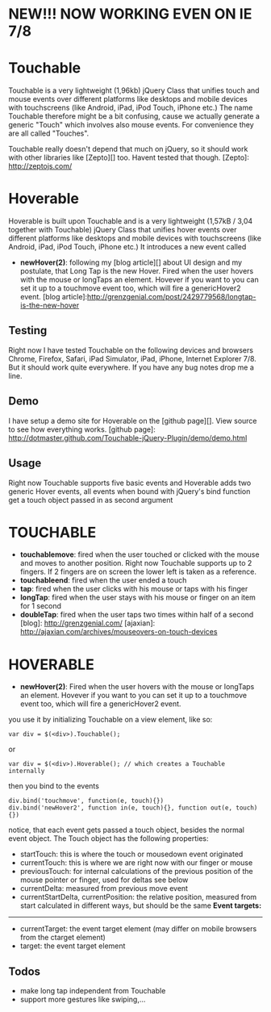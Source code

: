 # NEW!!! NOW WORKING EVEN ON IE 7/8 #

# Touchable #

Touchable is a very lightweight (1,96kb) jQuery Class that unifies touch and mouse events over different platforms like desktops and mobile devices with touchscreens (like Android, iPad, iPod Touch, iPhone etc.)
The name Touchable therefore might be a bit confusing, cause we actually generate a generic "Touch" which involves also mouse events. For convenience they are all called "Touches".

Touchable really doesn't depend that much on jQuery, so it should work with other libraries like [Zepto][] too. Havent tested that though.
[Zepto]: http://zeptojs.com/

# Hoverable #

Hoverable is built upon Touchable and is a very lightweight (1,57kB / 3,04 together with Touchable) jQuery Class that unifies hover events over different platforms like desktops and mobile devices with touchscreens (like Android, iPad, iPod Touch, iPhone etc.)
It introduces a new event called 

* **newHover(2)**: following my [blog article][] about UI design and my postulate, that Long Tap is the new Hover. Fired when the user hovers with the mouse or longTaps an element. Hovever if you want to you can set it up to a touchmove event too, which will fire a genericHover2 event.
[blog article]:http://grenzgenial.com/post/2429779568/longtap-is-the-new-hover

## Testing ##
Right now I have tested Touchable on the following devices and browsers Chrome, Firefox, Safari, iPad Simulator, iPad, iPhone, Internet Explorer 7/8. But it should work quite everywhere. If you have any bug notes drop me a line.

## Demo ##
I have setup a demo site for Hoverable on the [github page][]. View source to see how everything works.
[github page]: http://dotmaster.github.com/Touchable-jQuery-Plugin/demo/demo.html

## Usage ##

Right now Touchable supports five basic events and Hoverable adds two generic Hover events, all events when bound with jQuery's bind function get a touch object passed in as second argument

TOUCHABLE
==========
* **touchablemove**: fired when the user touched or clicked with the mouse and moves to another position. Right now Touchable supports up to 2 fingers. If 2 fingers are on screen the lower left is taken as a reference.
* **touchableend**: fired when the user ended a touch
* **tap**: fired when the user clicks with his mouse or taps with his finger
* **longTap**: fired when the user stays with his mouse or finger on an item for 1 second
* **doubleTap**: fired when the user taps two times within half of a second
[blog]: http://grenzgenial.com/
[ajaxian]: http://ajaxian.com/archives/mouseovers-on-touch-devices

HOVERABLE
==========
* **newHover(2)**: Fired when the user hovers with the mouse or longTaps an element. Hovever if you want to you can set it up to a touchmove event too, which will fire a genericHover2 event.


you use it by initializing Touchable on a view element, like so:

    var div = $(<div>).Touchable();

or

    var div = $(<div>).Hoverable(); // which creates a Touchable internally
    
then you bind to the events

    div.bind('touchmove', function(e, touch){})
    div.bind('newHover2', function in(e, touch){}, function out(e, touch){})
    
notice, that each event gets passed a touch object, besides the normal event object. The Touch object has the following properties: 


* startTouch: this is where the touch or mousedown event originated
* currentTouch: this is where we are right now with our finger or mouse     
* previousTouch: for internal calculations of the previous position of the mouse pointer or finger, used for deltas see below
* currentDelta: measured from previous move event
* currentStartDelta, currentPosition: the relative position, measured from start calculated in different ways, but should be the same
**Event targets:**
----------------
* currentTarget: the event target element (may differ on mobile browsers from the ctarget element)
* target: the event target element

## Todos ##

* make long tap independent from Touchable
* support more gestures like swiping,...